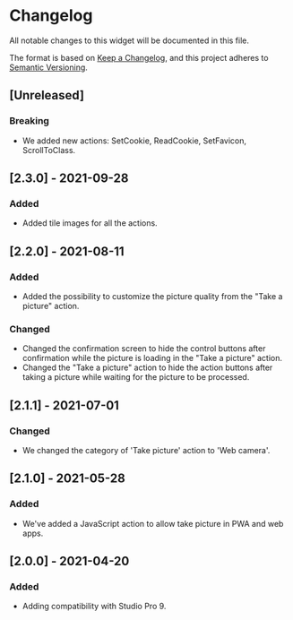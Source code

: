 # Changelog

All notable changes to this widget will be documented in this file.

The format is based on [Keep a Changelog](https://keepachangelog.com/en/1.0.0/), and this project adheres to [Semantic Versioning](https://semver.org/spec/v2.0.0.html).

## [Unreleased]

### Breaking

-   We added new actions: SetCookie, ReadCookie, SetFavicon, ScrollToClass.

## [2.3.0] - 2021-09-28

### Added

-   Added tile images for all the actions.

## [2.2.0] - 2021-08-11

### Added

-   Added the possibility to customize the picture quality from the "Take a picture" action.

### Changed

-   Changed the confirmation screen to hide the control buttons after confirmation while the picture is loading in the "Take a picture" action.
-   Changed the "Take a picture" action to hide the action buttons after taking a picture while waiting for the picture to be processed.

## [2.1.1] - 2021-07-01

### Changed

-   We changed the category of 'Take picture' action to 'Web camera'.

## [2.1.0] - 2021-05-28

### Added

-   We've added a JavaScript action to allow take picture in PWA and web apps.

## [2.0.0] - 2021-04-20

### Added

-   Adding compatibility with Studio Pro 9.
